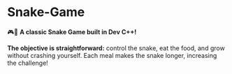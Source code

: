 # Snake-Game
🎮🐍 **A classic Snake Game built in Dev C++!**

**The objective is straightforward:** control the snake, eat the food, and grow without crashing  yourself. Each meal makes the snake longer, increasing the challenge!
